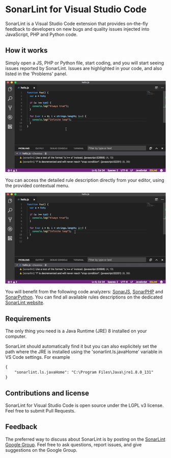 # SonarLint for Visual Studio Code

SonarLint is a Visual Studio Code extension that provides on-the-fly feedback to developers on new bugs and quality issues injected into JavaScript, PHP and Python code.

## How it works

Simply open a JS, PHP or Python file, start coding, and you will start seeing issues reported by SonarLint. Issues are highlighted in your code, and also listed in the 'Problems' panel.

![sonarlint on-the-fly](images/sonarlint-vscode.gif)

You can access the detailed rule description directly from your editor, using the provided contextual menu.

![rule description](images/sonarlint-rule-description.gif)

You will benefit from the following code analyzers: [SonarJS](https://redirect.sonarsource.com/plugins/javascript.html), [SonarPHP](https://redirect.sonarsource.com/plugins/php.html) and [SonarPython](https://redirect.sonarsource.com/plugins/python.html). You can find all available rules descriptions on the dedicated [SonarLint website](http://www.sonarlint.org/vscode/rules/index.html).

## Requirements

The only thing you need is a Java Runtime (JRE) 8 installed on your computer.

SonarLint should automatically find it but you can also explicitely set the path where the JRE is installed using the 'sonarlint.ls.javaHome' variable in VS Code settings. For example 

    {
        "sonarlint.ls.javaHome": "C:\Program Files\Java\jre1.8.0_131"
    }

## Contributions and license

SonarLint for Visual Studio Code is open source under the LGPL v3 license. Feel free to submit Pull Requests.

## Feedback

The preferred way to discuss about SonarLint is by posting on the [SonarLint Google Group](https://groups.google.com/forum/#!forum/sonarlint). Feel free to ask questions, report issues, and give suggestions on the Google Group.
